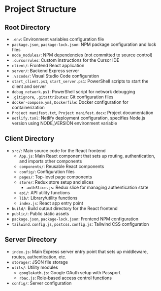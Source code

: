 # Project Structure

## Root Directory

- `.env`: Environment variables configuration file
- `package.json`, `package-lock.json`: NPM package configuration and lock files
- `node_modules/`: NPM dependencies (not committed to source control)
- `.cursorrules`: Custom instructions for the Cursor IDE
- `client/`: Frontend React application
- `server/`: Backend Express server
- `.vscode/`: Visual Studio Code configuration
- `start_client.ps1`, `start_server.ps1`: PowerShell scripts to start the client and server
- `debug_network.ps1`: PowerShell script for network debugging
- `.gitignore`, `.gitattributes`: Git configuration files
- `docker-compose.yml`, `Dockerfile`: Docker configuration for containerization
- `Project manifest.txt`, `Project manifest.docx`: Project documentation
- `netlify.toml`: Netlify deployment configuration, specifies Node.js version using NODE_VERSION environment variable

## Client Directory

- `src/`: Main source code for the React frontend
  - `App.js`: Main React component that sets up routing, authentication, and imports other components
  - `components/`: Reusable React components
  - `config/`: Configuration files
  - `pages/`: Top-level page components 
  - `store/`: Redux store setup and slices
    - `authSlice.js`: Redux slice for managing authentication state
  - `api/`: API utility functions
  - `lib/`: Library/utility functions
  - `index.js`: React app entry point
- `build/`: Build output directory for the React frontend
- `public/`: Public static assets
- `package.json`, `package-lock.json`: Frontend NPM configuration
- `tailwind.config.js`, `postcss.config.js`: Tailwind CSS configuration

## Server Directory

- `index.js`: Main Express server entry point that sets up middleware, routes, authentication, etc.
- `storage/`: JSON file storage
- `utils/`: Utility modules
  - `googleAuth.js`: Google OAuth setup with Passport
  - `rbac.js`: Role-based access control functions
- `config/`: Server configuration 